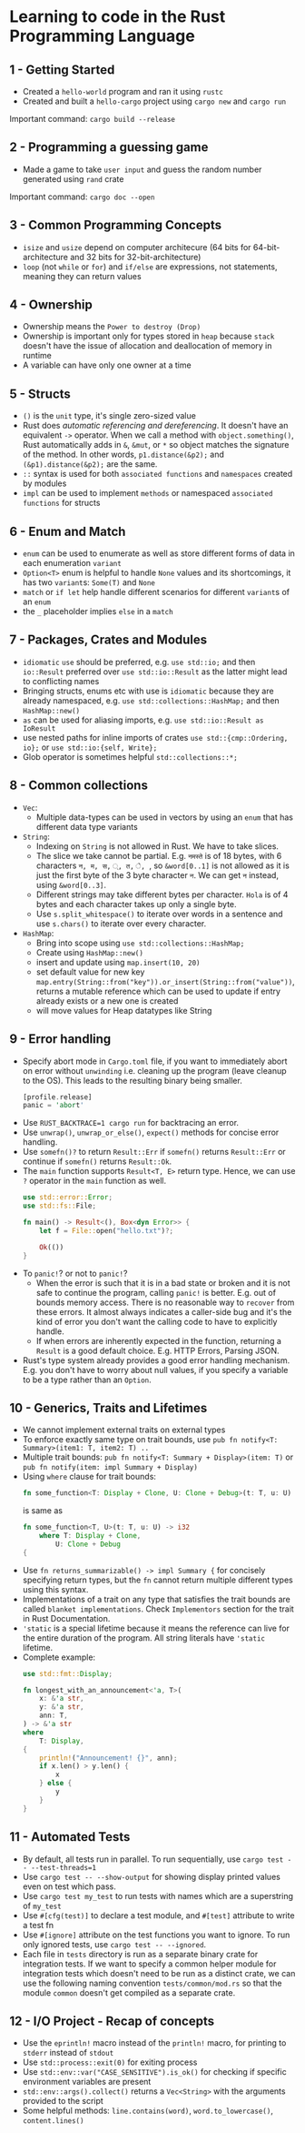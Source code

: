 # Learning to code in the Rust Programming Language

## 1 - Getting Started

* Created a `hello-world` program and ran it using `rustc`
* Created and built a `hello-cargo` project using `cargo new` and `cargo run`

Important command: `cargo build --release`

## 2 - Programming a guessing game

* Made a game to take `user input` and guess the random number generated using `rand` crate

Important command: `cargo doc --open`

## 3 - Common Programming Concepts

* `isize` and `usize` depend on computer architecure (64 bits for 64-bit-architecture and 32 bits for 32-bit-architecture)
* `loop` (not `while` or `for`) and `if/else` are expressions, not statements, meaning they can return values

## 4 - Ownership
* Ownership means the `Power to destroy (Drop)`
* Ownership is important only for types stored in `heap` because `stack` doesn't have the issue of allocation and deallocation of memory in runtime
* A variable can have only one owner at a time

## 5 - Structs
* `()` is the `unit` type, it's single zero-sized value
* Rust does *automatic referencing and dereferencing*. It doesn't have an equivalent `->` operator. When we call a method with `object.something()`, Rust automatically adds in `&`, `&mut`, or `*` so object matches the signature of the method. In other words, `p1.distance(&p2);` and `(&p1).distance(&p2);` are the same.
* `::` syntax is used for both `associated functions` and `namespaces` created by modules
* `impl` can be used to implement `methods` or namespaced `associated functions` for structs

## 6 - Enum and Match
* `enum` can be used to enumerate as well as store different forms of data in each enumeration `variant`
* `Option<T>` enum is helpful to handle `None` values and its shortcomings, it has two `variant`s: `Some(T)` and `None`
* `match` or `if let` help handle different scenarios for different `variant`s of an `enum`
* the `_` placeholder implies `else` in a `match`

## 7 - Packages, Crates and Modules
* `idiomatic` `use` should be preferred, e.g. `use std::io;` and then `io::Result` preferred over `use std::io::Result` as the latter might lead to conflicting names
* Bringing structs, enums etc with use is `idiomatic` because they are already namespaced, e.g. `use std::collections::HashMap;` and then `HashMap::new()`
* `as` can be used for aliasing imports, e.g. `use std::io::Result as IoResult`
* use nested paths for inline imports of crates `use std::{cmp::Ordering, io};` or `use std::io:{self, Write};`
* Glob operator is sometimes helpful `std::collections::*;`

## 8 - Common collections
* `Vec`:
    * Multiple data-types can be used in vectors by using an `enum` that has different data type variants
* `String`:
    * Indexing on `String` is not allowed in Rust. We have to take slices.
    *  The slice we take cannot be partial. E.g. `नमस्ते` is of 18 bytes, with 6 characters `न, म, स, ्, त, े, `, so `&word[0..1]` is not allowed as it is just the first byte of the 3 byte character `न`. We can get `न` instead, using `&word[0..3]`. 
    * Different strings may take different bytes per character. `Hola` is of 4 bytes and each character takes up only a single byte.
    * Use `s.split_whitespace()` to iterate over words in a sentence and use `s.chars()` to iterate over every character.
* `HashMap`:
    * Bring into scope using `use std::collections::HashMap;`
    * Create using `HashMap::new()`
    * insert and update using `map.insert(10, 20)`
    * set default value for new key `map.entry(String::from("key")).or_insert(String::from("value"))`, returns a mutable reference which can be used to update if entry already exists or a new one is created
    * will move values for Heap datatypes like String

## 9 - Error handling
* Specify abort mode in `Cargo.toml` file, if you want to immediately abort on error without `unwinding` i.e. cleaning up the program (leave cleanup to the OS). This leads to the resulting binary being smaller.
    ```rust
    [profile.release]
    panic = 'abort'
    ```
* Use `RUST_BACKTRACE=1 cargo run` for backtracing an error.
* Use `unwrap()`, `unwrap_or_else()`, `expect()` methods for concise error handling.
* Use `somefn()?` to return `Result::Err` if `somefn()` returns `Result::Err` or continue if `somefn()` returns `Result::Ok`.
* The `main` function supports `Result<T, E>` return type. Hence, we can use `?` operator in the `main` function as well.
    ```rust
    use std::error::Error;
    use std::fs::File;

    fn main() -> Result<(), Box<dyn Error>> {
        let f = File::open("hello.txt")?;

        Ok(())
    }
    ```
* To `panic!`? or not to `panic!`?
    * When the error is such that it is in a bad state or broken and it is not safe to continue the program, calling `panic!` is better. E.g. out of bounds memory access. There is no reasonable way to `recover` from these errors. It almost always indicates a caller-side bug and it's the kind of error you don't want the calling code to have to explicitly handle.
    * If when errors are inherently expected in the function, returning a `Result` is a good default choice. E.g. HTTP Errors, Parsing JSON.
* Rust's type system already provides a good error handling mechanism. E.g. you don't have to worry about null values, if you specify a variable to be a type rather than an `Option`.

## 10 - Generics, Traits and Lifetimes
* We cannot implement external traits on external types
* To enforce exactly same type on trait bounds, use `pub fn notify<T: Summary>(item1: T, item2: T) ..`
* Multiple trait bounds: `pub fn notify<T: Summary + Display>(item: T)` or `pub fn notify(item: impl Summary + Display)`
* Using `where` clause for trait bounds:
    ```rust
    fn some_function<T: Display + Clone, U: Clone + Debug>(t: T, u: U)
    ```
    is same as
    ```rust
    fn some_function<T, U>(t: T, u: U) -> i32
        where T: Display + Clone,
            U: Clone + Debug
    {
    ```
* Use `fn returns_summarizable() -> impl Summary {` for concisely specifying return types, but the `fn` cannot return multiple different types using this syntax.
* Implementations of a trait on any type that satisfies the trait bounds are called `blanket implementations`. Check `Implementors` section for the trait in Rust Documentation.
* `'static` is a special lifetime because it means the reference can live for the entire duration of the program. All string literals have `'static` lifetime.
* Complete example:
    ```rust
    use std::fmt::Display;

    fn longest_with_an_announcement<'a, T>(
        x: &'a str,
        y: &'a str,
        ann: T,
    ) -> &'a str
    where
        T: Display,
    {
        println!("Announcement! {}", ann);
        if x.len() > y.len() {
            x
        } else {
            y
        }
    }
    ```

## 11 - Automated Tests
* By default, all tests run in parallel. To run sequentially, use `cargo test -- --test-threads=1`
* Use `cargo test -- --show-output` for showing display printed values even on test which pass.
* Use `cargo test my_test` to run tests with names which are a superstring of `my_test`
* Use `#[cfg(test)]` to declare a test module, and `#[test]` attribute to write a test fn
* Use `#[ignore]` attribute on the test functions you want to ignore. To run only ignored tests, use `cargo test -- --ignored`.
* Each file in `tests` directory is run as a separate binary crate for integration tests. If we want to specify a common helper module for integration tests which doesn't need to be run as a distinct crate, we can use the following naming convention `tests/common/mod.rs` so that the module `common` doesn't get compiled as a separate crate.

## 12 - I/O Project - Recap of concepts
* Use the `eprintln!` macro instead of the `println!` macro, for printing to `stderr` instead of `stdout`
* Use `std::process::exit(0)` for exiting process
* Use `std::env::var("CASE_SENSITIVE").is_ok()` for checking if specific environment variables are present
* `std::env::args().collect()` returns a `Vec<String>` with the arguments provided to the script
* Some helpful methods: `line.contains(word)`, `word.to_lowercase()`, `content.lines()`